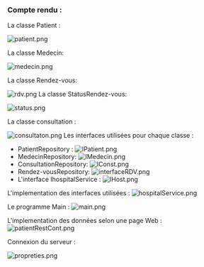 <h3> Compte rendu :</h3>
La classe Patient : 

![patient.png](Cap%2Fpatient.png)

La classe Medecin:

![medecin.png](Cap%2Fmedecin.png)

La classe Rendez-vous:

![rdv.png](Cap%2Frdv.png)
 La classe StatusRendez-vous:

![status.png](Cap%2Fstatus.png)

La classe consultation :

![consultaton.png](Cap%2Fconsultaton.png)
Les interfaces utilisées pour chaque classe : 
 
- PatientRepository :
![IPatient.png](Cap%2FIPatient.png)
- MedecinRepository:
![IMedecin.png](Cap%2FIMedecin.png)
- ConsultationRepository:
![IConst.png](Cap%2FIConst.png)
- Rendez-vousRepository:
![interfaceRDV.png](Cap%2FinterfaceRDV.png)
- L'interface IhospitalService :
![IHost.png](Cap%2FIHost.png)

L'implementation des interfaces utilisées :
![hospitalService.png](Cap%2FhospitalService.png)

Le programme Main : 
![main.png](Cap%2Fmain.png)

L'implementation des données selon une page Web : 
![patientRestCont.png](Cap%2FpatientRestCont.png)

Connexion du serveur : 

![propreties.png](Cap%2Fpropreties.png)
